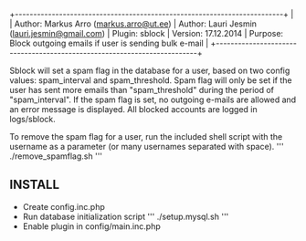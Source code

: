 +-------------------------------------------------------------------------+
|
|  Author:  Markus Arro (markus.arro@ut.ee)
|  Author:  Lauri Jesmin (lauri.jesmin@gmail.com)
|  Plugin:  sblock
|  Version: 17.12.2014
|  Purpose: Block outgoing emails if user is sending bulk e-mail
|
+-------------------------------------------------------------------------+

Sblock will set a spam flag in the database for a user, based on
two config values: spam_interval and spam_threshold. Spam flag will only
be set if the user has sent more emails than "spam_threshold" during
the period of "spam_interval". If the spam flag is set, no outgoing
e-mails are allowed and an error message is displayed. All blocked accounts
are logged in logs/sblock.

To remove the spam flag for a user, run the included shell script with
the username as a parameter (or many usernames separated with space).
'''
	./remove_spamflag.sh <username>
'''

## INSTALL
* Create config.inc.php
* Run database initialization script
'''
./setup.mysql.sh
'''
* Enable plugin in config/main.inc.php
